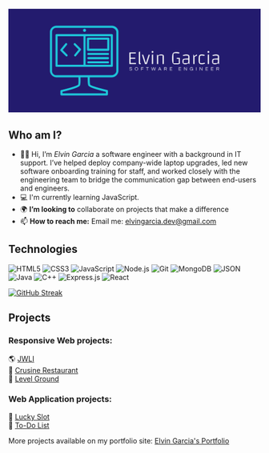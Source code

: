 ![cover](cover.png)


## Who am I?
- 👋🏽 Hi, I’m <em>Elvin Garcia</em> a software engineer with a background in IT support. I’ve helped deploy company-wide laptop upgrades, led new software onboarding training for staff, and worked closely with the engineering team to bridge the communication gap between end-users and engineers.
- :computer: I'm currently learning JavaScript.
- :earth_africa: <strong>I’m looking to</strong> collaborate on projects that make a difference
- 📫 <strong>How to reach me:</strong> Email me: elvingarcia.dev@gmail.com

## Technologies
![HTML5](https://img.shields.io/badge/HTML5-E34F26?style=for-the-badge&logo=HTML5&logoColor=white)
![CSS3](https://img.shields.io/badge/CSS3-1572B6?style=for-the-badge&logo=CSS3&logoColor=white)
![JavaScript](https://img.shields.io/badge/JavaScript-F7DF1E?style=for-the-badge&logo=JavaScript&logoColor=white)
![Node.js](https://img.shields.io/badge/Node.js-339933?style=for-the-badge&logo=Node.js&logoColor=white)
![Git](https://img.shields.io/badge/Git-F05032?style=for-the-badge&logo=Git&logoColor=white)
![MongoDB](https://img.shields.io/badge/MongoDB-47A248?style=for-the-badge&logo=MongoDB&logoColor=white)
![JSON](https://img.shields.io/badge/JSON-000000?style=for-the-badge&logo=JSON&logoColor=white)
![Java](https://img.shields.io/badge/Java-ED8B00?style=for-the-badge&logo=java&logoColor=white)
![C++](https://img.shields.io/badge/c++-%2300599C.svg?style=for-the-badge&logo=c%2B%2B&logoColor=white)
![Express.js](https://img.shields.io/badge/express.js-%23404d59.svg?style=for-the-badge&logo=express&logoColor=%2361DAFB)
![React](https://img.shields.io/badge/react-%2320232a.svg?style=for-the-badge&logo=react&logoColor=%2361DAFB)

[![GitHub Streak](https://streak-stats.demolab.com/?user=elvingarciadev&theme=prussian	)](https://git.io/streak-stats)
<!-- [![Top Langs](https://github-readme-stats.vercel.app/api/top-langs/?username=elvingarciadev&layout=compact)](https://github.com/elvingarciadev/github-readme-stats) -->


## Projects
### Responsive Web projects:
🌎 [JWLI](https://jwlinitiative.netlify.app/)</br>
🍔 [Crusine Restaurant](https://cusinerestaurant.netlify.app/)</br>
🥋 [Level Ground](https://level-ground-mockup.netlify.app/)</br>

### Web Application projects:
🎰 [Lucky Slot](https://slot-machinegame.netlify.app/)</br>
🧹 [To-Do List](https://todo-list-organizer.netlify.app/)</br>


More projects available on my portfolio site: [Elvin Garcia's Portfolio](https://elvingarcia.dev)
